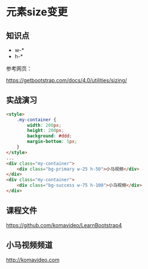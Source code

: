 元素size变更
============

## 知识点

* w-*
* h-*

参考网页：

https://getbootstrap.com/docs/4.0/utilities/sizing/

## 实战演习

~~~html
<style>
    .my-container {
        width: 200px;
        height: 200px;
        background: #ddd;
        margin-bottom: 5px;
    }
</style>
...
<div class="my-container">
    <div class="bg-primary w-25 h-50">小马视频</div>
</div>
<div class="my-container">
    <div class="bg-success w-75 h-100">小马视频</div>
</div>
~~~

## 课程文件

https://github.com/komavideo/LearnBootstrap4

## 小马视频频道

http://komavideo.com
